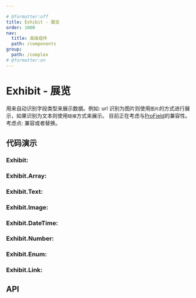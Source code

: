 ```yaml
---

# @formatter:off
title: Exhibit - 展览
order: 1000
nav:
  title: 高级组件
  path: /components
group:
  path: /complex
# @formatter:on
---
```


# Exhibit - 展览

用来自动识别字段类型来展示数据。例如: url 识别为图片则使用`图片`的方式进行展示，如果识别为文本则使用`链接`方式来展示。
目前正在考虑与[ProField](https://procomponents.ant.design/components/field/)的兼容性。
考虑点: 兼容或者替换。

## 代码演示

### Exhibit:

<code src="./demos/exhibit.tsx"  background="#f0f2f5"></code>

### Exhibit.Array:

<code src="./demos/array.tsx"  background="#f0f2f5"></code>

### Exhibit.Text:

<code src="./demos/text.tsx"  background="#f0f2f5"></code>

### Exhibit.Image:

<code src="./demos/image.tsx"  background="#f0f2f5"></code>

### Exhibit.DateTime:

<code src="./demos/date-time.tsx"  background="#f0f2f5"></code>

### Exhibit.Number:

<code src="./demos/number.tsx"  background="#f0f2f5"></code>

### Exhibit.Enum:

<code src="./demos/enum.tsx"  background="#f0f2f5"></code>

### Exhibit.Link:

<code src="./demos/link.tsx"  background="#f0f2f5"></code>

## API

<API src="./components/Text/Text.tsx"></API>
<API src="./components/Text/Code.tsx"></API>
<API src="./components/Text/Stretch.tsx"></API>

